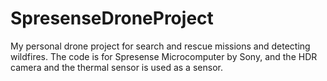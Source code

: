 # SpresenseDroneProject
My personal drone project for search and rescue missions and detecting wildfires. The code is for Spresense Microcomputer by Sony, and the HDR camera and the thermal sensor is used as a sensor.
